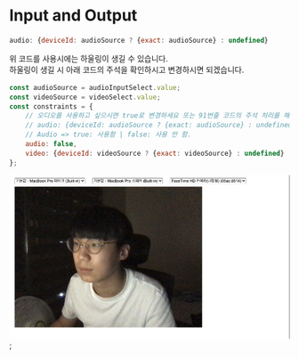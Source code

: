 # Input and Output

```js
audio: {deviceId: audioSource ? {exact: audioSource} : undefined}
```
위 코드를 사용시에는 하울링이 생길 수 있습니다.  
하울링이 생길 시 아래 코드의 주석을 확인하시고 변경하시면 되겠습니다.

```js
const audioSource = audioInputSelect.value;
const videoSource = videoSelect.value;
const constraints = {
    // 오디오를 사용하고 싶으시면 true로 변경하세요 또는 91번줄 코드의 주석 처리를 해제 하세요.
    // audio: {deviceId: audioSource ? {exact: audioSource} : undefined},
    // Audio => true: 사용함 | false: 사용 안 함.
    audio: false,
    video: {deviceId: videoSource ? {exact: videoSource} : undefined}
};
```

![Runing WebRTC](./image/main.png);